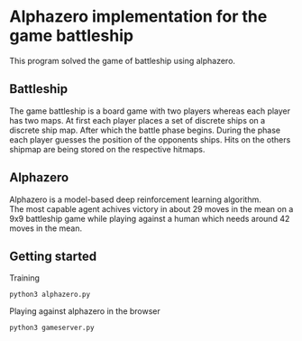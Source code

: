 # Alphazero implementation for the game battleship

This program solved the game of battleship using alphazero.

## Battleship

The game battleship is a board game with two players whereas each player has two maps. 
At first each player places a set of discrete ships on a discrete ship map.
After which the battle phase begins. During the phase each player guesses the position of the opponents ships.
Hits on the others shipmap are being stored on the respective hitmaps.  

## Alphazero

Alphazero is a model-based deep reinforcement learning algorithm.<br/>
The most capable agent achives victory in about 29 moves in the mean on a 9x9 battleship game while playing against a human which needs around 42 moves in the mean.

## Getting started

Training
```
python3 alphazero.py
```

Playing against alphazero in the browser
```
python3 gameserver.py
```
